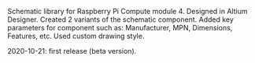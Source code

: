 Schematic library for Raspberry Pi Compute module 4.
Designed in Altium Designer.
Created 2 variants of the schematic component.
Added key parameters for component such as: Manufacturer, MPN, Dimensions, Features, etc.
Used custom drawing style.

2020-10-21: first release (beta version).
